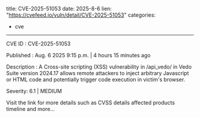  
title: CVE-2025-51053
date: 2025-8-6
lien: "https://cvefeed.io/vuln/detail/CVE-2025-51053"
categories:
  - cve
---

CVE ID : CVE-2025-51053

Published :  Aug. 6
2025
9:15 p.m. | 4 hours
15 minutes ago

Description : A Cross-site scripting (XSS) vulnerability in /api_vedo/ in Vedo Suite version 2024.17 allows remote attackers to inject arbitrary Javascript or HTML code and potentially trigger code execution in victim's browser.

Severity: 6.1 | MEDIUM

Visit the link for more details
such as CVSS details
affected products
timeline
and more...
